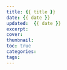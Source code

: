 ```yaml
---
title: {{ title }}
date: {{ date }}
updated:  {{ date }}
excerpt: 
cover: 
thumbnail: 
toc: true
categories: 
tags: 
---
```

